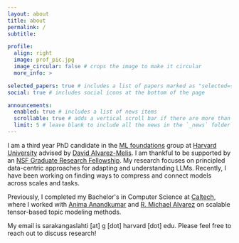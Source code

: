 ```yaml
---
layout: about
title: about
permalink: /
subtitle: 

profile:
  align: right
  image: prof_pic.jpg
  image_circular: false # crops the image to make it circular
  more_info: >

selected_papers: true # includes a list of papers marked as "selected={true}"
social: true # includes social icons at the bottom of the page

announcements:
  enabled: true # includes a list of news items
  scrollable: true # adds a vertical scroll bar if there are more than 3 news items
  limit: 5 # leave blank to include all the news in the `_news` folder
---
```


I am a third year PhD candidate in the [ML foundations](https://mlfoundations.org/) group at [Harvard University](https://seas.harvard.edu/) advised by [David Alvarez-Melis](https://dmelis.github.io/). I am thankful to be supported by an [NSF Graduate Research Fellowship](https://www.nsf.gov/funding/opportunities/grfp-nsf-graduate-research-fellowship-program). My research focuses on principled data-centric approaches for adapting and understanding LLMs. Recently, I have been working on finding ways to compress and connect models across scales and tasks.

Previously, I completed my Bachelor's in Computer Science at [Caltech](https://www.caltech.edu/), where I worked with [Anima Anandkumar](https://tensorlab.cms.caltech.edu/users/anima/) and [R. Michael Alvarez](https://www.rmichaelalvarez.com) on scalable tensor-based topic modeling methods.

My email is sarakangaslahti \[at\] g \[dot\] harvard \[dot\] edu. Please feel free to reach out to discuss research!